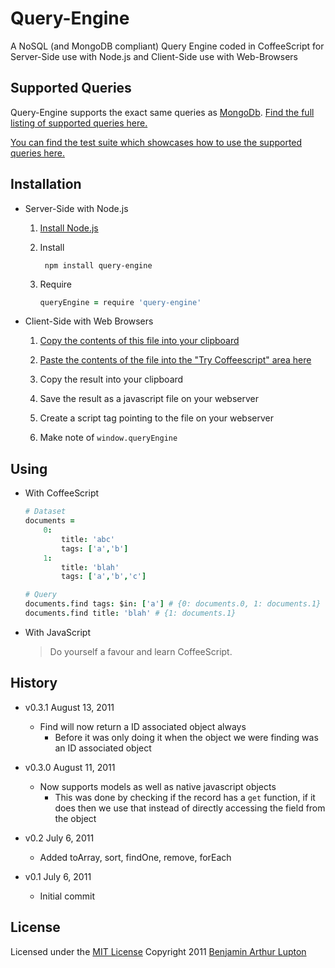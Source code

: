 # Query-Engine

A NoSQL (and MongoDB compliant) Query Engine coded in CoffeeScript for Server-Side use with Node.js and Client-Side use with Web-Browsers


## Supported Queries

Query-Engine supports the exact same queries as [MongoDb](http://www.mongodb.org/). [Find the full listing of supported queries here.](http://www.mongodb.org/display/DOCS/Advanced+Queries)

[You can find the test suite which showcases how to use the supported queries here.](https://raw.github.com/balupton/query-engine.npm/master/test/query-engine.coffee)


## Installation

- Server-Side with Node.js

	1. [Install Node.js](https://github.com/balupton/node/wiki/Installing-Node.js)

	2. Install

			npm install query-engine
	
	3. Require

		``` coffeescript
		queryEngine = require 'query-engine'
		```

- Client-Side with Web Browsers

	1. [Copy the contents of this file into your clipboard](https://raw.github.com/balupton/query-engine.npm/master/lib/query-engine.coffee)

	2. [Paste the contents of the file into the "Try Coffeescript" area here](http://jashkenas.github.com/coffee-script/)

	3. Copy the result into your clipboard

	4. Save the result as a javascript file on your webserver

	5. Create a script tag pointing to the file on your webserver

	6. Make note of `window.queryEngine`


## Using

- With CoffeeScript

	``` coffeescript
	# Dataset
	documents =
		0:
			title: 'abc'
			tags: ['a','b']
		1:
			title: 'blah'
			tags: ['a','b','c']

	# Query
	documents.find tags: $in: ['a'] # {0: documents.0, 1: documents.1}
	documents.find title: 'blah' # {1: documents.1}
	```

- With JavaScript
	
	> Do yourself a favour and learn CoffeeScript.


## History

- v0.3.1 August 13, 2011
	- Find will now return a ID associated object always
		- Before it was only doing it when the object we were finding was an ID associated object

- v0.3.0 August 11, 2011
	- Now supports models as well as native javascript objects
		- This was done by checking if the record has a `get` function, if it does then we use that instead of directly accessing the field from the object

- v0.2 July 6, 2011
	- Added toArray, sort, findOne, remove, forEach

- v0.1 July 6, 2011
	- Initial commit


## License

Licensed under the [MIT License](http://creativecommons.org/licenses/MIT/)
Copyright 2011 [Benjamin Arthur Lupton](http://balupton.com)
